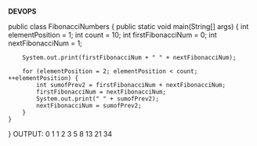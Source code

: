 **DEVOPS**

public class FibonacciNumbers {
    public static void main(String[] args) {
        int elementPosition = 1;
        int count = 10;
        int firstFibonacciNum = 0;
        int nextFibonacciNum = 1;

        System.out.print(firstFibonacciNum + " " + nextFibonacciNum);

        for (elementPosition = 2; elementPosition < count; ++elementPosition) {
            int sumofPrev2 = firstFibonacciNum + nextFibonacciNum;
            firstFibonacciNum = nextFibonacciNum;
            System.out.print(" " + sumofPrev2);
            nextFibonacciNum = sumofPrev2;
        }
    }
}
OUTPUT:
0 1 1 2 3 5 8 13 21 34



